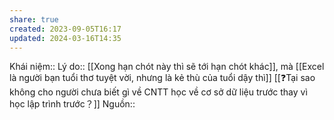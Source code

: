 ```yaml
---
share: true
created: 2023-09-05T16:17
updated: 2024-03-16T14:35
---
```

Khái niệm:: 
Lý do:: [[Xong hạn chót này thì sẽ tới hạn chót khác]], mà [[Excel là người bạn tuổi thơ tuyệt vời, nhưng là kẻ thù của tuổi dậy thì]]
[[❓Tại sao không cho người chưa biết gì về CNTT học về cơ sở dữ liệu trước thay vì học lập trình trước？]]
Nguồn:: 